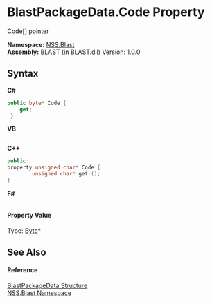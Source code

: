 # BlastPackageData.Code Property 
 

Code[] pointer

**Namespace:**&nbsp;<a href="88b55311-4a89-0894-e27a-e157e443c7f7">NSS.Blast</a><br />**Assembly:**&nbsp;BLAST (in BLAST.dll) Version: 1.0.0

## Syntax

**C#**<br />
``` C#
public byte* Code {
	get;
 }
```

**VB**<br />
``` VB

```

**C++**<br />
``` C++
public:
property unsigned char* Code {
		unsigned char* get ();
}
```

**F#**<br />
``` F#

```


#### Property Value
Type: <a href="https://docs.microsoft.com/dotnet/api/system.byte" target="_blank" rel="noopener noreferrer">Byte</a>*

## See Also


#### Reference
<a href="08d36c75-b5dc-8eaf-5936-daa952653fa2">BlastPackageData Structure</a><br /><a href="88b55311-4a89-0894-e27a-e157e443c7f7">NSS.Blast Namespace</a><br />